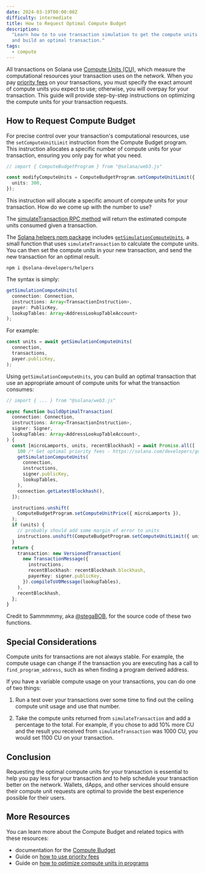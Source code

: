 ```yaml
---
date: 2024-03-19T00:00:00Z
difficulty: intermediate
title: How to Request Optimal Compute Budget
description:
  "Learn how to to use transaction simulation to get the compute units consumed
  and build an optimal transaction."
tags:
  - compute
---
```


All transactions on Solana use
[Compute Units (CU)](https://solana.com/docs/terminology#compute-units), which
measure the computational resources your transaction uses on the network. When
you pay
[priority fees](https://solana.com/developers/guides/advanced/how-to-use-priority-fees)
on your transactions, you must specify the exact amount of compute units you
expect to use; otherwise, you will overpay for your transaction. This guide will
provide step-by-step instructions on optimizing the compute units for your
transaction requests.

## How to Request Compute Budget

For precise control over your transaction's computational resources, use the
`setComputeUnitLimit` instruction from the Compute Budget program. This
instruction allocates a specific number of compute units for your transaction,
ensuring you only pay for what you need.

```typescript
// import { ComputeBudgetProgram } from "@solana/web3.js"

const modifyComputeUnits = ComputeBudgetProgram.setComputeUnitLimit({
  units: 300,
});
```

This instruction will allocate a specific amount of compute units for your
transaction. How do we come up with the number to use?

The
[simulateTransaction RPC method](https://solana.com/docs/rpc/http/simulatetransaction)
will return the estimated compute units consumed given a transaction.

The
[Solana helpers npm package](https://www.npmjs.com/package/@solana-developers/helpers)
includes
[`getSimulationComputeUnits`](https://github.com/solana-developers/helpers?tab=readme-ov-file#get-simulated-compute-units-cus-for-transaction-instructions),
a small function that uses `simulateTransaction` to calculate the compute units.
You can then set the compute units in your new transaction, and send the new
transaction for an optimal result.

```
npm i @solana-developers/helpers
```

The syntax is simply:

```typescript
getSimulationComputeUnits(
  connection: Connection,
  instructions: Array<TransactionInstruction>,
  payer: PublicKey,
  lookupTables: Array<AddressLookupTableAccount>
);
```

For example:

```typescript
const units = await getSimulationComputeUnits(
  connection,
  transactions,
  payer.publicKey,
);
```

Using `getSimulationComputeUnits`, you can build an optimal transaction that use
an appropriate amount of compute units for what the transaction consumes:

```typescript
// import { ... } from "@solana/web3.js"

async function buildOptimalTransaction(
  connection: Connection,
  instructions: Array<TransactionInstruction>,
  signer: Signer,
  lookupTables: Array<AddressLookupTableAccount>,
) {
  const [microLamports, units, recentBlockhash] = await Promise.all([
    100 /* Get optimal priority fees - https://solana.com/developers/guides/advanced/how-to-use-priority-fees*/,
    getSimulationComputeUnits(
      connection,
      instructions,
      signer.publicKey,
      lookupTables,
    ),
    connection.getLatestBlockhash(),
  ]);

  instructions.unshift(
    ComputeBudgetProgram.setComputeUnitPrice({ microLamports }),
  );
  if (units) {
    // probably should add some margin of error to units
    instructions.unshift(ComputeBudgetProgram.setComputeUnitLimit({ units }));
  }
  return {
    transaction: new VersionedTransaction(
      new TransactionMessage({
        instructions,
        recentBlockhash: recentBlockhash.blockhash,
        payerKey: signer.publicKey,
      }).compileToV0Message(lookupTables),
    ),
    recentBlockhash,
  };
}
```

<Callout type="success" title="Credit for this example code">

Credit to Sammmmmy, aka [@stegaBOB](https://twitter.com/stegaBOB), for the
source code of these two functions.

</Callout>

## Special Considerations

Compute units for transactions are not always stable. For example, the compute
usage can change if the transaction you are executing has a call to
`find_program_address`, such as when finding a program derived address.

If you have a variable compute usage on your transactions, you can do one of two
things:

1. Run a test over your transactions over some time to find out the ceiling
   compute unit usage and use that number.

2. Take the compute units returned from `simulateTransaction` and add a
   percentage to the total. For example, if you chose to add 10% more CU and the
   result you received from `simulateTransaction` was 1000 CU, you would set
   1100 CU on your transaction.

## Conclusion

Requesting the optimal compute units for your transaction is essential to help
you pay less for your transaction and to help schedule your transaction better
on the network. Wallets, dApps, and other services should ensure their compute
unit requests are optimal to provide the best experience possible for their
users.

## More Resources

You can learn more about the Compute Budget and related topics with these
resources:

- documentation for the [Compute Budget](/docs/core/fees.md#compute-budget)
- Guide on
  [how to use priority fees](/content/guides/advanced/how-to-use-priority-fees.md)
- Guide on
  [how to optimize compute units in programs](/content/guides/advanced/how-to-optimize-compute)
